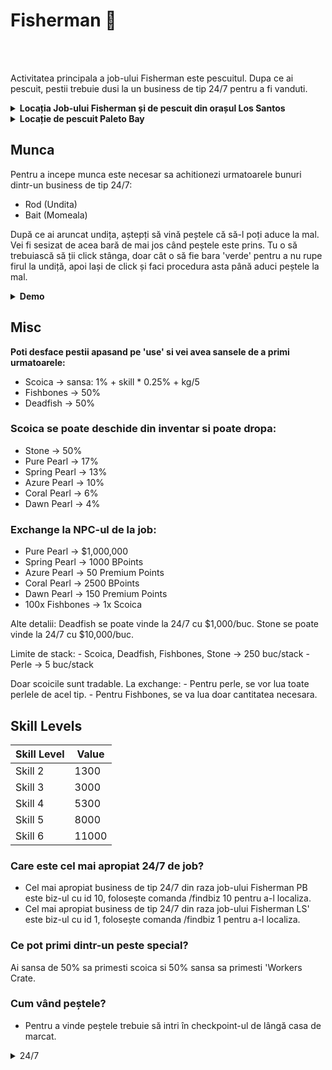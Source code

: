 # Fisherman 🎣
<br><br>

Activitatea principala a job-ului Fisherman este pescuitul. Dupa ce ai pescuit, pestii trebuie dusi la un business de tip 24/7 pentru a fi vanduti.

<details class="details custom-block">
  <summary><strong>Locația Job-ului Fisherman și de pescuit din orașul Los Santos</strong></summary>
  <img src="https://i.imgur.com/pPG4TPH.jpeg" alt="Locația Job-ului Fisherman și de pescuit Los Santos" style="max-width:100%; height:auto;">
</details>

<details class="details custom-block">
  <summary><strong>Locație de pescuit Paleto Bay</strong></summary>  <br>
  <div class="danger-container">
  <p>Atentie! Din aceasta locatie nu te poti angaja la job-ul Fisherman, poti doar sa pescuiesti.</p>
  </div>
  <img src="https://i.imgur.com/sUH3goE.jpeg" alt="Locație de pescuit Paleto Bay" style="max-width:100%; height:auto;">
</details>



## Munca
Pentru a incepe munca este necesar sa achitionezi urmatoarele bunuri dintr-un business de tip 24/7:
- Rod (Undita)
- Bait (Momeala)
  
După ce ai aruncat undița, aștepți să vină peștele că să-l poți aduce la mal. Vei fi sesizat de acea bară de mai jos când peștele este prins. Tu o să trebuiască să ții click stânga, doar cât o să fie bara 'verde' pentru a nu rupe firul la undiță, apoi lași de click și faci procedura asta până aduci peștele la mal.

<details class="details custom-block">
  <summary><strong>Demo</strong></summary>
  <br>
  <video style="max-width:100%; height:auto;" autoplay muted loop>
    <source src="https://i.imgur.com/8eCuQtn.mp4" type="video/mp4">
    Browser-ul tău nu suportă redarea video.
  </video>
</details>


## Misc

<strong>Poti desface pestii apasand pe 'use' si vei avea sansele de a primi urmatoarele:</strong>

- Scoica → sansa: 1% + skill * 0.25% + kg/5
- Fishbones → 50%
- Deadfish → 50%

### Scoica se poate deschide din inventar si poate dropa:
- Stone → 50%
- Pure Pearl → 17%
- Spring Pearl → 13%
- Azure Pearl → 10%
- Coral Pearl → 6%
- Dawn Pearl → 4%

### Exchange la NPC-ul de la job:
- Pure Pearl → $1,000,000
- Spring Pearl → 1000 BPoints
- Azure Pearl → 50 Premium Points
- Coral Pearl → 2500 BPoints
- Dawn Pearl → 150 Premium Points
- 100x Fishbones → 1x Scoica


Alte detalii:
Deadfish se poate vinde la 24/7 cu $1,000/buc.
Stone se poate vinde la 24/7 cu $10,000/buc.


Limite de stack:
	- Scoica, Deadfish, Fishbones, Stone → 250 buc/stack
	- Perle → 5 buc/stack


Doar scoicile sunt tradable.
La exchange:
	- Pentru perle, se vor lua toate perlele de acel tip.
	- Pentru Fishbones, se va lua doar cantitatea necesara.

## Skill Levels

| Skill Level | Value  |
|-------------|--------|
| Skill 2     | 1300   |
| Skill 3     | 3000   |
| Skill 4     | 5300   |
| Skill 5     | 8000   |
| Skill 6     | 11000  |




### Care este cel mai apropiat 24/7 de job?
- Cel mai apropiat business de tip 24/7 din raza job-ului Fisherman PB este biz-ul cu id 10, folosește comanda /findbiz 10 pentru a-l localiza.
- Cel mai apropiat business de tip 24/7 din raza job-ului Fisherman LS' este biz-ul cu id 1, folosește comanda /findbiz 1 pentru a-l localiza.

### Ce pot primi dintr-un peste special?
Ai sansa de 50% sa primesti scoica si 50% sansa sa primesti 'Workers Crate.
### Cum vând peștele?
- Pentru a vinde peștele trebuie să intri în checkpoint-ul de lângă casa de marcat.
  
<details class="details custom-block">
  <summary>24/7</summary>
  <img src="https://i.imgur.com/U7SU13N.jpeg" alt="Grafic skill up">
</details>